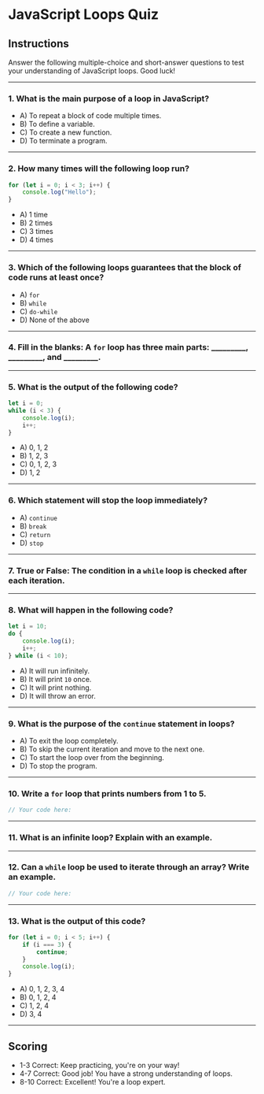 # JavaScript Loops Quiz

## Instructions
Answer the following multiple-choice and short-answer questions to test your understanding of JavaScript loops. Good luck!

---

### 1. What is the main purpose of a loop in JavaScript?

- A) To repeat a block of code multiple times.
- B) To define a variable.
- C) To create a new function.
- D) To terminate a program.

---

### 2. How many times will the following loop run?

```javascript
for (let i = 0; i < 3; i++) {
    console.log("Hello");
}
```

- A) 1 time
- B) 2 times
- C) 3 times
- D) 4 times

---

### 3. Which of the following loops guarantees that the block of code runs at least once?

- A) `for`
- B) `while`
- C) `do-while`
- D) None of the above

---

### 4. Fill in the blanks: A `for` loop has three main parts: _________, _________, and _________.

---

### 5. What is the output of the following code?

```javascript
let i = 0;
while (i < 3) {
    console.log(i);
    i++;
}
```

- A) 0, 1, 2
- B) 1, 2, 3
- C) 0, 1, 2, 3
- D) 1, 2

---

### 6. Which statement will stop the loop immediately?

- A) `continue`
- B) `break`
- C) `return`
- D) `stop`

---

### 7. True or False: The condition in a `while` loop is checked after each iteration.

---

### 8. What will happen in the following code?

```javascript
let i = 10;
do {
    console.log(i);
    i++;
} while (i < 10);
```

- A) It will run infinitely.
- B) It will print `10` once.
- C) It will print nothing.
- D) It will throw an error.

---

### 9. What is the purpose of the `continue` statement in loops?

- A) To exit the loop completely.
- B) To skip the current iteration and move to the next one.
- C) To start the loop over from the beginning.
- D) To stop the program.

---

### 10. Write a `for` loop that prints numbers from 1 to 5.

```javascript
// Your code here:
```

---

### 11. What is an infinite loop? Explain with an example.

---

### 12. Can a `while` loop be used to iterate through an array? Write an example.

```javascript
// Your code here:
```

---

### 13. What is the output of this code?

```javascript
for (let i = 0; i < 5; i++) {
    if (i === 3) {
        continue;
    }
    console.log(i);
}
```

- A) 0, 1, 2, 3, 4
- B) 0, 1, 2, 4
- C) 1, 2, 4
- D) 3, 4

---

## Scoring
- 1-3 Correct: Keep practicing, you're on your way!
- 4-7 Correct: Good job! You have a strong understanding of loops.
- 8-10 Correct: Excellent! You're a loop expert.


